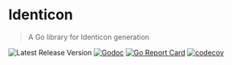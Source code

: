 # Identicon

> A Go library for Identicon generation

![Latest Release Version][shields-version-img]
[![Godoc][godoc-image]][godoc-url]
[![Go Report Card][grc-image]][grc-url]
[![codecov][codecov-image]][codecov-url]

<!-- Markdown link & img dfn's -->

[grc-image]: https://goreportcard.com/badge/github.com/youjinp/identicon
[grc-url]: https://goreportcard.com/report/github.com/youjinp/identicon
[godoc-image]: https://godoc.org/github.com/youjinp/identicon?status.svg
[godoc-url]: https://godoc.org/github.com/youjinp/identicon
[codecov-image]: https://codecov.io/gh/youjinp/identicon/branch/master/graph/badge.svg
[codecov-url]: https://codecov.io/gh/youjinp/identicon
[shields-version-img]: https://img.shields.io/github/v/release/youjinp/identicon
